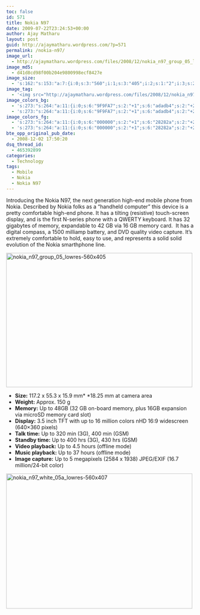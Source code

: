 ```yaml
---
toc: false
id: 571
title: Nokia N97
date: 2009-07-22T23:24:53+00:00
author: Ajay Matharu
layout: post
guid: http://ajaymatharu.wordpress.com/?p=571
permalink: /nokia-n97/
image_url:
  - http://ajaymatharu.wordpress.com/files/2008/12/nokia_n97_group_05_lowres-560x405.jpg
image_md5:
  - d41d8cd98f00b204e9800998ecf8427e
image_size:
  - 's:162:"s:153:"a:7:{i:0;s:3:"560";i:1;s:3:"405";i:2;s:1:"2";i:3;s:24:"width="560" height="405"";s:4:"bits";s:1:"8";s:8:"channels";s:1:"3";s:4:"mime";s:10:"image/jpeg";}";";'
image_tag:
  - '<img src="http://ajaymatharu.wordpress.com/files/2008/12/nokia_n97_group_05_lowres-560x405.jpg?w=840" class="aligncenter size-full wp-image-572" title="nokia_n97_group_05_lowres-560x405"   alt="nokia_n97_group_05_lowres-560x405"    />'
image_colors_bg:
  - 's:273:"s:264:"a:11:{i:0;s:6:"9F9FA7";s:2:"+1";s:6:"adadb4";s:2:"+2";s:6:"b7b7bd";s:2:"+3";s:6:"d0d0d4";s:2:"+4";s:6:"e7e7e9";s:2:"+5";s:6:"f6f6f7";i:4294967295;s:6:"87878e";i:4294967294;s:6:"77777d";i:4294967293;s:6:"505054";i:4294967292;s:6:"28282a";i:4294967291;s:6:"101011";}";";'
  - 's:273:"s:264:"a:11:{i:0;s:6:"9F9FA7";s:2:"+1";s:6:"adadb4";s:2:"+2";s:6:"b7b7bd";s:2:"+3";s:6:"d0d0d4";s:2:"+4";s:6:"e7e7e9";s:2:"+5";s:6:"f6f6f7";i:4294967295;s:6:"87878e";i:4294967294;s:6:"77777d";i:4294967293;s:6:"505054";i:4294967292;s:6:"28282a";i:4294967291;s:6:"101011";}";";'
image_colors_fg:
  - 's:273:"s:264:"a:11:{i:0;s:6:"000000";s:2:"+1";s:6:"28282a";s:2:"+2";s:6:"28282a";s:2:"+3";s:6:"28282a";s:2:"+4";s:6:"505054";s:2:"+5";s:6:"505054";i:4294967295;s:6:"000000";i:4294967294;s:6:"ffffff";i:4294967293;s:6:"e7e7e9";i:4294967292;s:6:"b7b7bd";i:4294967291;s:6:"9f9fa7";}";";'
  - 's:273:"s:264:"a:11:{i:0;s:6:"000000";s:2:"+1";s:6:"28282a";s:2:"+2";s:6:"28282a";s:2:"+3";s:6:"28282a";s:2:"+4";s:6:"505054";s:2:"+5";s:6:"505054";i:4294967295;s:6:"000000";i:4294967294;s:6:"ffffff";i:4294967293;s:6:"e7e7e9";i:4294967292;s:6:"b7b7bd";i:4294967291;s:6:"9f9fa7";}";";'
bte_opp_original_pub_date:
  - 2008-12-02 17:50:20
dsq_thread_id:
  - 465392899
categories:
  - Technology
tags:
  - Mobile
  - Nokia
  - Nokia N97
---
```

Introducing the Nokia N97, the next generation high-end mobile phone from Nokia. Described by Nokia folks as a “handheld computer” this device is a pretty comfortable high-end phone. It has a tilting (resistive) touch-screen display, and is the first N-series phone with a QWERTY keyboard. It has 32 gigabytes of memory, expandable to 42 GB via 16 GB memory card.  It has a digital compass, a 1500 milliamp battery, and DVD quality video capture. It’s extremely comfortable to hold, easy to use, and represents a solid solid evolution of the Nokia smarthphone line.

[<img class="aligncenter size-full wp-image-572" title="nokia_n97_group_05_lowres-560x405" src="http://ajaymatharu.files.wordpress.com/2008/12/nokia_n97_group_05_lowres-560x405.jpg" alt="nokia_n97_group_05_lowres-560x405" width="500" height="361" />](http://ajaymatharu.files.wordpress.com/2008/12/nokia_n97_group_05_lowres-560x405.jpg)

<ul class="left">
  <li>
    <strong>Size:</strong> 117.2 x 55.3 x 15.9 mm* *18.25 mm at camera area
  </li>
  <li>
    <strong>Weight:</strong> Approx. 150 g
  </li>
  <li>
    <strong>Memory:</strong> Up to 48GB (32 GB on-board memory, plus 16GB expansion via microSD memory card slot)
  </li>
  <li>
    <strong>Display:</strong> 3.5 inch TFT with up to 16 million colors nHD 16:9 widescreen (640×360 pixels)
  </li>
  <li>
    <strong>Talk time:</strong> Up to 320 min (3G), 400 min (GSM)
  </li>
  <li>
    <strong>Standby time:</strong> Up to 400 hrs (3G), 430 hrs (GSM)
  </li>
  <li>
    <strong>Video playback:</strong> Up to 4.5 hours (offline mode)
  </li>
  <li>
    <strong>Music playback:</strong> Up to 37 hours (offline mode)
  </li>
  <li>
    <strong>Image capture:</strong> Up to 5 megapixels (2584 x 1938) JPEG/EXIF (16.7 million/24-bit color)
  </li>
</ul>

[<img class="aligncenter size-full wp-image-573" title="nokia_n97_white_05a_lowres-560x407" src="http://ajaymatharu.files.wordpress.com/2008/12/nokia_n97_white_05a_lowres-560x407.jpg" alt="nokia_n97_white_05a_lowres-560x407" width="500" height="363" />](http://ajaymatharu.files.wordpress.com/2008/12/nokia_n97_white_05a_lowres-560x407.jpg)
